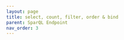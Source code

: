 ```yaml
---
layout: page
title: select, count, filter, order & bind
parent: SparQL Endpoint
nav_order: 3
---
```

